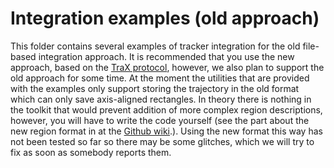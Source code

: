 Integration examples (old approach)
===================================

This folder contains several examples of tracker integration for the old file-based integration approach. It is recommended that you use the new approach, based on the [TraX protocol](https://github.com/lukacu/trax/), however, we also plan to support the old approach for some time.
At the moment the utilities that are provided with the examples only support storing the trajectory in the old format which can only save axis-aligned rectangles. In theory there is nothing in the toolkit that would prevent addition of more complex region descriptions, however, you will have to write the code yourself (see the part about the new region format in at the [Github wiki](https://github.com/vicoslab/vot-toolkit/wiki).). Using the new format this way has not been tested so far so there may be some glitches, which we will try to fix as soon as somebody reports them.